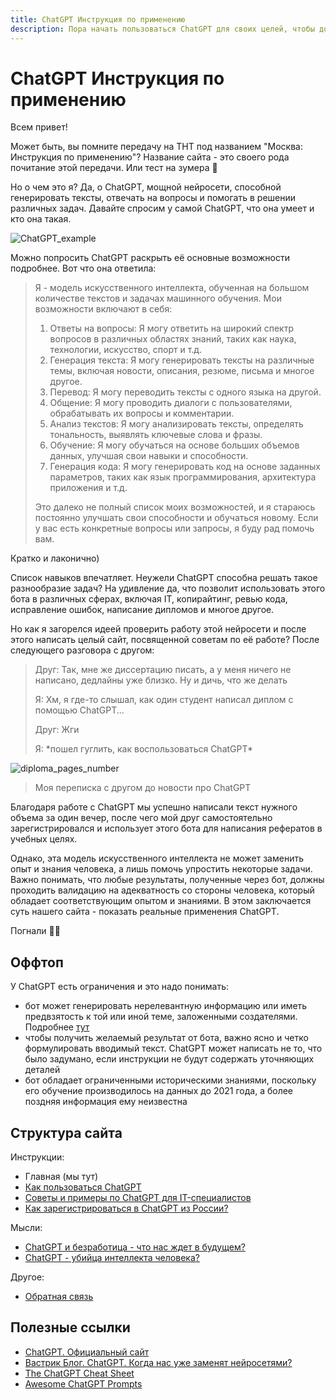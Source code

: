 ```yaml
---
title: ChatGPT Инструкция по применению
description: Пора начать пользоваться ChatGPT для своих целей, чтобы достичь бесподобных результатов
---
```


# ChatGPT Инструкция по применению

Всем привет! 

Может быть, вы помните передачу на ТНТ под названием "Москва: Инструкция по применению"? Название сайта - это своего рода почитание этой передачи. Или тест на зумера 🤣

Но о чем это я? Да, о ChatGPT, мощной нейросети, способной генерировать тексты, отвечать на вопросы и помогать в решении различных задач. Давайте спросим у самой ChatGPT, что она умеет и кто она такая.

![ChatGPT_example](/chatgpt_manual/images/ChatGPT_main_page/ChatGPT_example.png)

Можно попросить ChatGPT раскрыть её основные возможности подробнее. Вот что она ответила:

> Я - модель искусственного интеллекта, обученная на большом количестве текстов и задачах машинного обучения. Мои возможности включают в себя:
>
> 1. Ответы на вопросы: Я могу ответить на широкий спектр вопросов в различных областях знаний, таких как наука, технологии, искусство, спорт и т.д.
> 2. Генерация текста: Я могу генерировать тексты на различные темы, включая новости, описания, резюме, письма и многое другое.
> 3. Перевод: Я могу переводить тексты с одного языка на другой.
> 4. Общение: Я могу проводить диалоги с пользователями, обрабатывать их вопросы и комментарии.
> 5. Анализ текстов: Я могу анализировать тексты, определять тональность, выявлять ключевые слова и фразы.
> 6. Обучение: Я могу обучаться на основе больших объемов данных, улучшая свои навыки и способности.
> 7. Генерация кода: Я могу генерировать код на основе заданных параметров, таких как язык программирования, архитектура приложения и т.д.
>
> Это далеко не полный список моих возможностей, и я стараюсь постоянно улучшать свои способности и обучаться новому. Если у вас есть конкретные вопросы или запросы, я буду рад помочь вам.

Кратко и лаконично) 

Список навыков впечатляет. Неужели ChatGPT способна решать такое разнообразие задач? На удивление да, что позволит использовать этого бота в различных сферах, включая IT, копирайтинг, ревью кода, исправление ошибок, написание дипломов и многое другое. 

Но как я загорелся идеей проверить работу этой нейросети и после этого написать целый сайт, посвященной советам по её работе? После следующего разговора с другом:

> Друг: Так, мне же диссертацию писать, а у меня ничего не написано, дедлайны уже близко. Ну и дичь, что же делать
>
> Я: Хм, я где-то слышал, как один студент написал диплом с помощью ChatGPT...
>
> Друг: Жги
>
> Я: \*пошел гуглить, как воспользоваться ChatGPT\*

![diploma_pages_number](/chatgpt_manual/images/ChatGPT_main_page/diploma_pages_number.jpg)

> Моя переписка с другом до новости про ChatGPT

Благодаря работе с ChatGPT мы успешно написали текст нужного объема за один вечер, после чего мой друг самостоятельно зарегистрировался и использует этого бота для написания рефератов в учебных целях.

Однако, эта модель искусственного интеллекта не может заменить опыт и знания человека, а лишь помочь упростить некоторые задачи. Важно понимать, что любые результаты, полученные через бот, должны проходить валидацию на адекватность со стороны человека, который обладает соответствующим опытом и знаниями. В этом заключается суть нашего сайта - показать реальные применения ChatGPT.

Погнали 🏃‍♂️

## Оффтоп

У ChatGPT есть ограничения и это надо понимать:

- бот может генерировать нерелевантную информацию или иметь предвзятость к той или иной теме, заложенными создателями. Подробнее [тут](/chatgpt_manual/pages/ChatGPT_makes_us_stupid)
- чтобы получить желаемый результат от бота, важно ясно и четко формулировать вводимый текст. ChatGPT может написать не то, что было задумано, если инструкции не будут содержать уточняющих деталей
- бот обладает ограниченными историческими знаниями, поскольку его обучение производилось на данных до 2021 года, а более поздняя информация ему неизвестна

## Структура сайта

Инструкции:

- Главная (мы тут)
- [Как пользоваться ChatGPT](/chatgpt_manual/pages/ChatGPT_usage)
- [Советы и примеры по ChatGPT для IT-специалистов](/chatgpt_manual/pages/ChatGPT_IT_usage)
- [Как зарегистрироваться в ChatGPT из России?](/chatgpt_manual/pages/ChatGPT_registration) 

Мысли:

- [ChatGPT и безработица - что нас ждет в будущем?](/chatgpt_manual/pages/future_of_ChatGPT)
- [ChatGPT - убийца интеллекта человека?](/chatgpt_manual/pages/ChatGPT_makes_us_stupid)

Другое:

- [Обратная связь](/chatgpt_manual/pages/feedback)

## Полезные ссылки

- [ChatGPT. Официальный сайт](https://chat.openai.com/chat)
- [Вастрик Блог. ChatGPT. Когда нас уже заменят нейросетями?](https://vas3k.blog/notes/ChatGPT/)
- [The ChatGPT Cheat Sheet](https://www.kdnuggets.com/publications/sheets/ChatGPT_Cheatsheet_Costa.pdf)
- [Awesome ChatGPT Prompts](https://prompts.chat/)